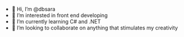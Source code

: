 - 👋 Hi, I’m @dbsara
- 👀 I’m interested in front end developing
- 🌱 I’m currently learning C# and .NET
- 💞️ I’m looking to collaborate on anything that stimulates my creativity

<!---
dbsara/dbsara is a ✨ special ✨ repository because its `README.md` (this file) appears on your GitHub profile.
You can click the Preview link to take a look at your changes.
--->

